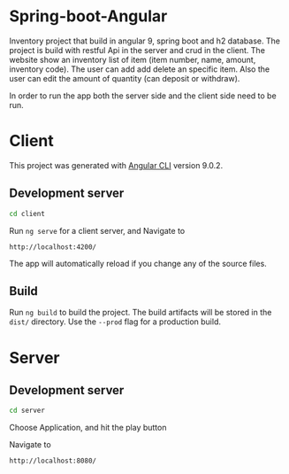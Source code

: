 # Spring-boot-Angular
Inventory project that build in angular 9, spring boot and h2 database.
The project is build with restful Api in the server and crud in the client.
The website show an inventory list of item (item number, name, amount, inventory code).
The user can add add delete an specific item.
Also the user can edit the amount of quantity (can deposit or withdraw).

In order to run the app both the server side and the client side need to be run.

# Client

This project was generated with [Angular CLI](https://github.com/angular/angular-cli) version 9.0.2.

## Development server

```sh
cd client
```
Run `ng serve` for a client server, and 
Navigate to 
```
http://localhost:4200/
```
The app will automatically reload if you change any of the source files.

## Build

Run `ng build` to build the project. The build artifacts will be stored in the `dist/` directory. Use the `--prod` flag for a production build.


# Server

## Development server
```sh
cd server
```

Choose Application, and hit the play button


Navigate to
```
http://localhost:8080/
```
